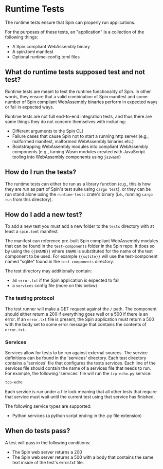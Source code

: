 # Runtime Tests

The runtime tests ensure that Spin can properly run applications. 

For the purposes of these tests, an "application" is a collection of the following things:
* A Spin compliant WebAssembly binary
* A spin.toml manifest
* Optional runtime-config.toml files

## What do runtime tests supposed test and not test?

Runtime tests are meant to test the runtime functionality of Spin. In other words, they ensure that a valid combination of Spin manifest and some number of Spin compliant WebAssembly binaries perform in expected ways or fail in expected ways.

Runtime tests are not full end-to-end integration tests, and thus there are some things they do not concern themselves with including:
* Different arguments to the Spin CLI
* Failure cases that cause Spin not to start a running http server (e.g., malformed manifest, malformed WebAssembly binaries etc.)
* Bootstrapping WebAssembly modules into compliant WebAssembly components (e.g., turning Wasm modules created with JavaScript tooling into WebAssembly components using `js2wasm`)

## How do I run the tests?

The runtime tests can either be run as a library function (e.g., this is how they are run as part of Spin's test suite using `cargo test`), or they can be run stand alone using the `runtime-tests` crate's binary (i.e., running `cargo run` from this directory).

## How do I add a new test?

To add a new test you must add a new folder to the `tests` directory with at least a `spin.toml` manifest. 

The manifest can reference pre-built Spin compliant WebAssembly modules that can be found in the `test-components` folder in the Spin repo. It does so by using the `{{$NAME}}` where `$NAME` is substituted for the name of the test component to be used. For example `{{sqlite}}` will use the test-component named "sqlite" found in the `test-components` directory.

The test directory may additionally contain:
* an `error.txt` if the Spin application is expected to fail
* a `services` config file (more on this below)

### The testing protocol

The test runner will make a GET request against the `/` path. The component should either return a 200 if everything goes well or a 500 if there is an error. If an `error.txt` file is present, the Spin application must return a 500 with the body set to some error message that contains the contents of `error.txt`.

### Services

Services allow for tests to be run against external sources. The service definitions can be found in the 'services' directory. Each test directory contains a 'services' file that configures the tests services. Each line of the services file should contain the name of a services file that needs to run. For example, the following 'services' file will run the `tcp-echo.py` service:

```txt
tcp-echo
```

Each service is run under a file lock meaning that all other tests that require that service must wait until the current test using that service has finished.

The following service types are supported:
* Python services (a python script ending in the .py file extension)

## When do tests pass?

A test will pass in the following conditions:
* The Spin web server returns a 200
* The Spin web server returns a 500 with a body that contains the same text inside of the test's error.txt file.
